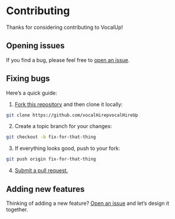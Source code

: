 # Contributing

Thanks for considering contributing to VocalUp!

## Opening issues

If you find a bug, please feel free to [open an issue](https://github.com/vocalHirepvocalHireUp/issues).

## Fixing bugs

Here’s a quick guide:

1. [Fork this repository](https://github.com/vocalHirepvocalHireUp/fork) and then clone it locally:

```bash
git clone https://github.com/vocalHirepvocalHireUp
```

2. Create a topic branch for your changes:

```bash
git checkout -b fix-for-that-thing
```

3. If everything looks good, push to your fork:

```bash
git push origin fix-for-that-thing
```

4. [Submit a pull request.](https://help.github.com/articles/creating-a-pull-request)

## Adding new features

Thinking of adding a new feature? [Open an issue](https://github.com/vocalHirepvocalHireUp/issues) and let’s design it together.
